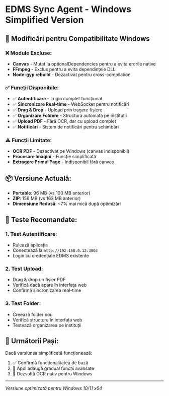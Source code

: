 # EDMS Sync Agent - Windows Simplified Version

## 🎯 Modificări pentru Compatibilitate Windows

### ❌ Module Excluse:
- **Canvas** - Mutat la optionalDependencies pentru a evita erorile native
- **FFmpeg** - Exclus pentru a evita dependințele DLL
- **Node-gyp rebuild** - Dezactivat pentru cross-compilation

### ✅ Funcții Disponibile:
- ✅ **Autentificare** - Login complet funcțional
- ✅ **Sincronizare Real-time** - WebSocket pentru notificări
- ✅ **Drag & Drop** - Upload prin tragere fișiere
- ✅ **Organizare Foldere** - Structură automată pe instituții
- ✅ **Upload PDF** - Fără OCR, dar cu upload complet
- ✅ **Notificări** - Sistem de notificări pentru schimbări

### ⚠️ Funcții Limitate:
- **OCR PDF** - Dezactivat pe Windows (canvas indisponibil)
- **Procesare Imagini** - Funcție simplificată
- **Extragere Primul Page** - Indisponibil fără canvas

## 📦 Versiune Actuală:
- **Portable**: 96 MB (vs 100 MB anterior)
- **ZIP**: 156 MB (vs 163 MB anterior)
- **Dimensiune Redusă**: ~7% mai mică după optimizări

## 🔧 Teste Recomandate:

### 1. Test Autentificare:
- Rulează aplicația
- Conectează la `http://192.168.0.12:3003`
- Login cu credențiale EDMS existente

### 2. Test Upload:
- Drag & drop un fișier PDF
- Verifică dacă apare în interfața web
- Confirmă sincronizarea real-time

### 3. Test Folder:
- Creează folder nou
- Verifică structura în interfața web
- Testează organizarea pe instituții

## 🚀 Următorii Pași:

Dacă versiunea simplificată funcționează:
1. ✅ Confirmă funcționalitatea de bază
2. 🔄 Apoi adaugă gradual funcții avansate
3. 🎯 Dezvoltă OCR nativ pentru Windows

---
*Versiune optimizată pentru Windows 10/11 x64* 